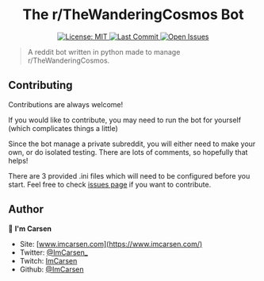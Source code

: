<h1 align="center">The r/TheWanderingCosmos Bot</h1>

<p align="center">
  <a href="https://choosealicense.com/licenses/mit/">
    <img alt="License: MIT" src="https://img.shields.io/github/license/ImCarsen/The-Wandering-Cosmos?style=for-the-badge" target="_blank" />
  </a>
  <a href="https://github.com/ImCarsen/The-Wandering-Cosmos/commits/master">
    <img alt="Last Commit" src="https://img.shields.io/github/last-commit/ImCarsen/The-Wandering-Cosmos?style=for-the-badge" target="_blank" />
  </a>
  <a href="https://github.com/ImCarsen/The-Wandering-Cosmos/issues">
    <img alt="Open Issues" src="https://img.shields.io/github/issues/ImCarsen/The-Wandering-Cosmos?style=for-the-badge" target="_blank" />
  </a>
</p>

> A reddit bot written in python made to manage r/TheWanderingCosmos.<br /> 


## Contributing

Contributions are always welcome!

If you would like to contribute, you may need to run the bot for yourself (which complicates things a little)

Since the bot manage a private subreddit, you will either need to make your own, or do isolated testing.
There are lots of comments, so hopefully that helps!

There are 3 provided .ini files which will need to be configured before you start.
Feel free to check [issues page](https://github.com/ImCarsen/The-Wandering-Cosmos/issues) if you want to contribute.<br />

## Author

👤 **I'm Carsen**

- Site: [www.imcarsen.com](https://www.imcarsen.com/)
- Twitter: [@ImCarsen_](https://twitter.com/ImCarsen_)
- Twitch: [ImCarsen](https://www.twitch.tv/imcarsen)
- Github: [@ImCarsen](https://github.com/ImCarsen)
